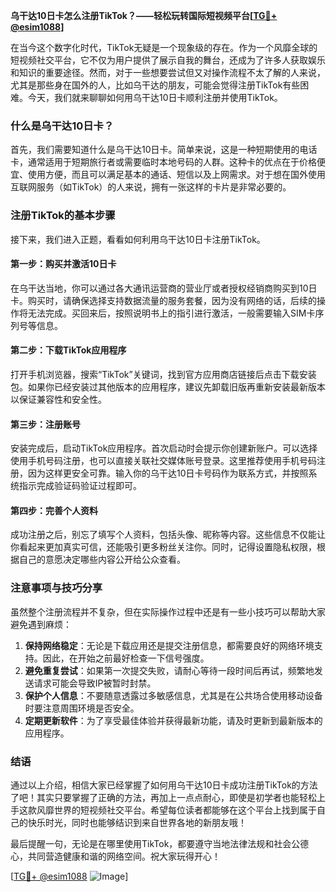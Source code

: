 **乌干达10日卡怎么注册TikTok？——轻松玩转国际短视频平台[[TG💪+ @esim1088](https://t.me/s/esim1088)]**

在当今这个数字化时代，TikTok无疑是一个现象级的存在。作为一个风靡全球的短视频社交平台，它不仅为用户提供了展示自我的舞台，还成为了许多人获取娱乐和知识的重要途径。然而，对于一些想要尝试但又对操作流程不太了解的人来说，尤其是那些身在国外的人，比如乌干达的朋友，可能会觉得注册TikTok有些困难。今天，我们就来聊聊如何用乌干达10日卡顺利注册并使用TikTok。

### 什么是乌干达10日卡？

首先，我们需要知道什么是乌干达10日卡。简单来说，这是一种短期使用的电话卡，通常适用于短期旅行者或需要临时本地号码的人群。这种卡的优点在于价格便宜、使用方便，而且可以满足基本的通话、短信以及上网需求。对于想在国外使用互联网服务（如TikTok）的人来说，拥有一张这样的卡片是非常必要的。

### 注册TikTok的基本步骤

接下来，我们进入正题，看看如何利用乌干达10日卡注册TikTok。

#### 第一步：购买并激活10日卡

在乌干达当地，你可以通过各大通讯运营商的营业厅或者授权经销商购买到10日卡。购买时，请确保选择支持数据流量的服务套餐，因为没有网络的话，后续的操作将无法完成。买回来后，按照说明书上的指引进行激活，一般需要输入SIM卡序列号等信息。

#### 第二步：下载TikTok应用程序

打开手机浏览器，搜索“TikTok”关键词，找到官方应用商店链接后点击下载安装包。如果你已经安装过其他版本的应用程序，建议先卸载旧版再重新安装最新版本以保证兼容性和安全性。

#### 第三步：注册账号

安装完成后，启动TikTok应用程序。首次启动时会提示你创建新账户。可以选择使用手机号码注册，也可以直接关联社交媒体账号登录。这里推荐使用手机号码注册，因为这样更安全可靠。输入你的乌干达10日卡号码作为联系方式，并按照系统指示完成验证码验证过程即可。

#### 第四步：完善个人资料

成功注册之后，别忘了填写个人资料，包括头像、昵称等内容。这些信息不仅能让你看起来更加真实可信，还能吸引更多粉丝关注你。同时，记得设置隐私权限，根据自己的意愿决定哪些内容公开给公众查看。

### 注意事项与技巧分享

虽然整个注册流程并不复杂，但在实际操作过程中还是有一些小技巧可以帮助大家避免遇到麻烦：

1. **保持网络稳定**：无论是下载应用还是提交注册信息，都需要良好的网络环境支持。因此，在开始之前最好检查一下信号强度。
2. **避免重复尝试**：如果第一次提交失败，请耐心等待一段时间后再试，频繁地发送请求可能会导致IP被暂时封禁。
3. **保护个人信息**：不要随意透露过多敏感信息，尤其是在公共场合使用移动设备时要注意周围环境是否安全。
4. **定期更新软件**：为了享受最佳体验并获得最新功能，请及时更新到最新版本的应用程序。

### 结语

通过以上介绍，相信大家已经掌握了如何用乌干达10日卡成功注册TikTok的方法了吧！其实只要掌握了正确的方法，再加上一点点耐心，即使是初学者也能轻松上手这款风靡世界的短视频社交平台。希望每位读者都能够在这个平台上找到属于自己的快乐时光，同时也能够结识到来自世界各地的新朋友哦！

最后提醒一句，无论是在哪里使用TikTok，都要遵守当地法律法规和社会公德心，共同营造健康和谐的网络空间。祝大家玩得开心！

[[TG💪+ @esim1088](https://t.me/s/esim1088) ![Image](https://i.postimg.cc/4NQfJmqS/Snipaste-2025-05-13-00-14-12.png)]
